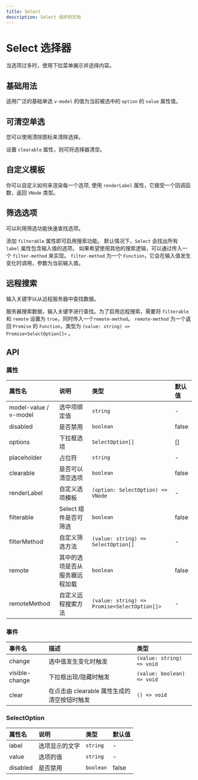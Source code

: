 ```yaml
---
title: Select
description: Select 组件的文档
---
```


# Select 选择器

当选项过多时，使用下拉菜单展示并选择内容。

## 基础用法

适用广泛的基础单选 `v-model` 的值为当前被选中的 `option` 的 `value` 属性值。

<preview path="../demo/Select/Basic.vue" title="基础选择器" description="Select 基础选择器"></preview>

## 可清空单选

您可以使用清除图标来清除选择。

设置 `clearable` 属性，则可将选择器清空。

<preview path="../demo/Select/Clear.vue" title="可清空单选" description="Select 可清空单选"></preview>

## 自定义模板

你可以自定义如何来渲染每一个选项, 使用 `renderLabel` 属性，它接受一个回调函数，返回 `VNode` 类型。

<preview path="../demo/Select/Custom.vue" title="自定义模板" description="Select 自定义模板"></preview>

## 筛选选项

可以利用筛选功能快速查找选项。

添加 `filterable` 属性即可启用搜索功能。 默认情况下，`Select` 会找出所有 `label` 属性包含输入值的选项。 如果希望使用其他的搜索逻辑，可以通过传入一个 `filter-method` 来实现。 `filter-method` 为一个 `Function`，它会在输入值发生变化时调用，参数为当前输入值。
<preview path="../demo/Select/Filter.vue" title="筛选选项" description="Select 筛选选项"></preview>

## 远程搜索

输入关键字以从远程服务器中查找数据。

服务器搜索数据，输入关键字进行查找。为了启用远程搜索，需要将 `filterable` 和 `remote` 设置为 `true`，同时传入一个`remote-method`。 `remote-method` 为一个返回 `Promise` 的 `Function`，类型为 `(value: string) => Promise<SelectOption[]>` 。

<preview path="../demo/Select/Remote.vue" title="筛选选项" description="Select 筛选选项"></preview>

## API

### 属性

| 属性名                | 说明                           | 类型                                         | 默认值 |
| :-------------------- | :----------------------------- | :------------------------------------------- | :----- |
| model-value / v-model | 选中项绑定值                   | `string`                                     | -      |
| disabled              | 是否禁用                       | `boolean`                                    | false  |
| options               | 下拉框选项                     | `SelectOption[]`                             | []     |
| placeholder           | 占位符                         | `string`                                     | -      |
| clearable             | 是否可以清空选项               | `boolean`                                    | false  |
| renderLabel           | 自定义选项模板                 | `(option: SelectOption) => VNode`            | -      |
| filterable            | Select 组件是否可筛选          | `boolean`                                    | false  |
| filterMethod          | 自定义筛选方法                 | `(value: string) => SelectOption[]`          | -      |
| remote                | 其中的选项是否从服务器远程加载 | `boolean`                                    | false  |
| remoteMethod          | 自定义远程搜索方法             | `(value: string) => Promise<SelectOption[]>` | -      |

### 事件

| 事件名         | 描述                                        | 类型                       |
| :------------- | :------------------------------------------ | :------------------------- |
| change         | 选中值发生变化时触发                        | `(value: string) => void`  |
| visible-change | 下拉框出现/隐藏时触发                       | `(value: boolean) => void` |
| clear          | 在点击由 clearable 属性生成的清空按钮时触发 | `() => void`               |

### SelectOption

| 属性名   | 说明           | 类型      | 默认值 |
| :------- | :------------- | :-------- | :----- |
| label    | 选项显示的文字 | `string`  | -      |
| value    | 选项的值       | `string`  | -      |
| disabled | 是否禁用       | `boolean` | false  |
